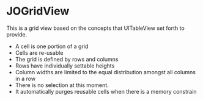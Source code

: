 JOGridView
==========

This is a grid view based on the concepts that UITableView set forth to provide.

- A cell is one portion of a grid
- Cells are re-usable
- The grid is defined by rows and columns
- Rows have individually settable heights
- Column widths are limited to the equal distribution amongst all columns in a row
- There is no selection at this moment.
- It automatically purges reusable cells when there is a memory constrain
